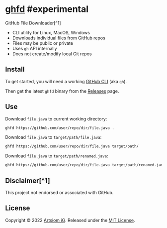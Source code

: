 # [ghfd](https://github.com/rtmigo/ghfd) #experimental  

GitHub File Downloader[^1]

* CLI utility for Linux, MacOS, Windows
* Downloads individual files from GitHub repos
* Files may be public or private
* Uses `gh` API internally
* Does not create/modify local Git repos

## Install

To get started, you will need a
working [GitHub CLI](https://github.com/cli/cli#installation) (aka `gh`).

Then get the latest `ghfd` binary from
the [Releases](https://github.com/rtmigo/ghfd/releases) page.

## Use

Download `file.java` to current working directory:

```bash
ghfd https://github.com/user/repo/dir/file.java .
```


Download `file.java` to `target/path/file.java`:

```bash
ghfd https://github.com/user/repo/dir/file.java target/path/
```

Download `file.java` to `target/path/renamed.java`:

```bash
ghfd https://github.com/user/repo/dir/file.java target/path/renamed.java
```

## Disclaimer[^1]

This project not endorsed or associated with GitHub.

## License

Copyright © 2022 [Artsiom iG](https://github.com/rtmigo).
Released under the [MIT License](LICENSE).

